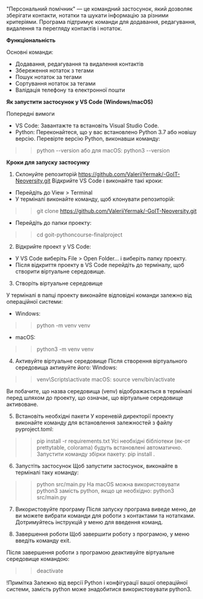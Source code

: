 "Персональний помічник" — це командний застосунок, який дозволяє зберігати контакти, нотатки та шукати інформацію за різними критеріями. Програма підтримує команди для додавання, редагування, видалення та перегляду контактів і нотаток.

**Функціональність**

Основні команди:
- Додавання, редагування та видалення контактів
- Збереження нотаток з тегами
- Пошук нотаток за тегами
- Сортування нотаток за тегами
- Валідація телефону та електронної пошти

**Як запустити застосунок у VS Code (Windows/macOS)**

Попередні вимоги
- VS Code: Завантажте та встановіть Visual Studio Code.
- Python: Переконайтеся, що у вас встановлено Python 3.7 або новішу версію. Перевірте версію Python, виконавши команду:
>> python --version 
або для macOS:
>> python3 --version 

**Кроки для запуску застосунку**
1. Склонуйте репозиторій https://github.com/ValeriiYermak/-GoIT-Neoversity.git
Відкрийте VS Code і виконайте такі кроки:
- Перейдіть до View > Terminal 
- У терміналі виконайте команду, щоб клонувати репозиторій:
>> git clone https://github.com/ValeriiYermak/-GoIT-Neoversity.git 
- Перейдіть до папки проекту:
>> cd goit-pythoncourse-finalproject

2. Відкрийте проект у VS Code:
- У VS Code виберіть File > Open Folder... і виберіть папку проекту.
- Після відкриття проекту в VS Code перейдіть до терміналу, щоб створити віртуальне середовище.

3. Створіть віртуальне середовище

У терміналі в папці проекту виконайте відповідні команди залежно від операційної системи:
- Windows:
>> python -m venv venv
- macOS:
>> python3 -m venv venv

4. Активуйте віртуальне середовище
Після створення віртуального середовища активуйте його:
Windows:
>> venv\Scripts\activate
macOS:
>> source venv/bin/activate

Ви побачите, що назва середовища (venv) відображається в терміналі перед шляхом до проекту, що означає, що віртуальне середовище активоване.

5. Встановіть необхідні пакети
У кореневій директорії проекту виконайте команду для встановлення залежностей з файлу pyproject.toml:
>> pip install -r requirements.txt
Усі необхідні бібліотеки (як-от prettytable, colorama) будуть встановлені автоматично.
Запустити команду збірки пакету:
>> pip install .

6. Запустіть застосунок
Щоб запустити застосунок, виконайте в терміналі таку команду:
>> python src/main.py
На macOS можна використовувати python3 замість python, якщо це необхідно:
>> python3 src/main.py

7. Використовуйте програму
Після запуску програма виведе меню, де ви можете вибрати команди для роботи з контактами та нотатками. Дотримуйтесь інструкцій у меню для введення команд.

8. Завершення роботи
Щоб завершити роботу з програмою, у меню введіть команду exit.


Після завершення роботи з програмою деактивуйте віртуальне середовище командою:
>> deactivate

!Примітка
Залежно від версії Python і конфігурації вашої операційної системи, замість python може знадобитися використовувати python3.
